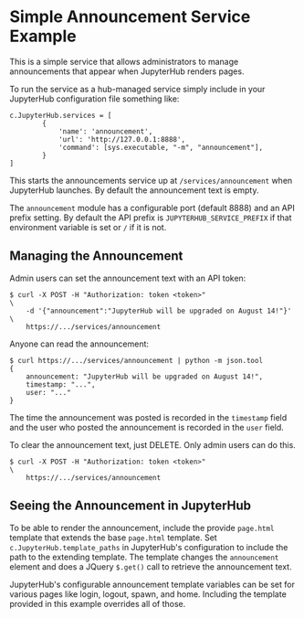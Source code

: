 
# Simple Announcement Service Example

This is a simple service that allows administrators to manage announcements
that appear when JupyterHub renders pages.

To run the service as a hub-managed service simply include in your JupyterHub
configuration file something like:

    c.JupyterHub.services = [
            {
                'name': 'announcement',
                'url': 'http://127.0.0.1:8888',
                'command': [sys.executable, "-m", "announcement"],
            }
    ]

This starts the announcements service up at `/services/announcement` when
JupyterHub launches.  By default the announcement text is empty.

The `announcement` module has a configurable port (default 8888) and an API
prefix setting.  By default the API prefix is `JUPYTERHUB_SERVICE_PREFIX` if
that environment variable is set or `/` if it is not.

## Managing the Announcement

Admin users can set the announcement text with an API token:

    $ curl -X POST -H "Authorization: token <token>"                        \
        -d '{"announcement":"JupyterHub will be upgraded on August 14!"}'   \
        https://.../services/announcement

Anyone can read the announcement:

    $ curl https://.../services/announcement | python -m json.tool
    {
        announcement: "JupyterHub will be upgraded on August 14!",
        timestamp: "...",
        user: "..."
    }

The time the announcement was posted is recorded in the `timestamp` field and
the user who posted the announcement is recorded in the `user` field.

To clear the announcement text, just DELETE.  Only admin users can do this.

    $ curl -X POST -H "Authorization: token <token>"                        \
        https://.../services/announcement

## Seeing the Announcement in JupyterHub

To be able to render the announcement, include the provide `page.html` template
that extends the base `page.html` template.  Set `c.JupyterHub.template_paths`
in JupyterHub's configuration to include the path to the extending template.
The template changes the `announcement` element and does a JQuery `$.get()` call
to retrieve the announcement text.

JupyterHub's configurable announcement template variables can be set for various
pages like login, logout, spawn, and home.  Including the template provided in
this example overrides all of those.
